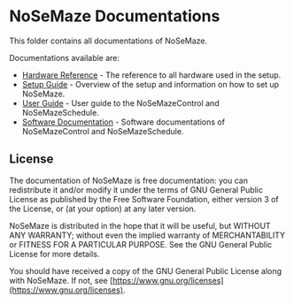 # NoSeMaze Documentations

This folder contains all documentations of NoSeMaze.

Documentations available are:

- [Hardware Reference](./HardwareDocumentation/hardwareReference.md) - The reference to all hardware used in the setup.
- [Setup Guide](./Guides/setupGuide.md) - Overview of the setup and information on how to set up NoSeMaze.
- [User Guide](./Guides/userGuide.md) - User guide to the NoSeMazeControl and NoSeMazeSchedule.
- [Software Documentation](./SoftwareDocumentation/softwareDocumentation.md) - Software documentations of NoSeMazeControl and NoSeMazeSchedule.

## License

The documentation of NoSeMaze is free documentation: you can redistribute it and/or modify it under the terms of GNU General Public License as published by the Free Software Foundation, either version 3 of the License, or (at your option) at any later version.

NoSeMaze is distributed in the hope that it will be useful, but WITHOUT ANY WARRANTY; without even the implied warranty of MERCHANTABILITY or FITNESS FOR A PARTICULAR PURPOSE. See the GNU General Public License for more details.

You should have received a copy of the GNU General Public License along with NoSeMaze. If not, see [https://www.gnu.org/licenses](https://www.gnu.org/licenses).
